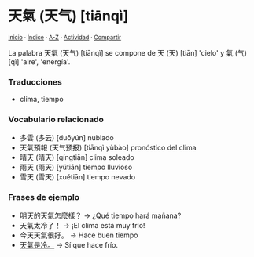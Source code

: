 # 天氣 (天气) [tiānqì]
<sup>[Inicio](../../../../index.md) · [Índice](../../../../indices/chino-espanol-tian1.md) · [A-Z](../../../../indices/alfabetico.md) · [Actividad](../../../../indices/actividad.md) · [Compartir](https://x.com/intent/tweet?text=%E5%A4%A9%E6%B0%A3%20(%E5%A4%A9%E6%B0%94)%20%5Bti%C4%81nq%C3%AC%5D%20en%20el%20Diccionario%20chino-espa%C3%B1ol%2C%20con%20traducciones%2C%20frases%20de%20ejemplo%20y%20vocabulario%20relacionado.%0A%E2%86%92%20https%3A%2F%2Fjucardus.github.io%2Fcontenido%2Ft%2Fi%2Fa%2Ftian1-qi4.html%0A%0A%23chn_espnl_jucardus%0A%40jucardus)</sup>

La palabra 天氣 (天气) [tiānqì] se compone de 天 (天) [tiān] 'cielo' y 氣 (气) [qì] 'aire', 'energía'.

### Traducciones

* clima, tiempo

### Vocabulario relacionado

* 多雲 (多云) [duōyún] nublado
* 天氣預報 (天气预报) [tiānqì yùbào] pronóstico del clima
* 晴天 (晴天) [qíngtiān] clima soleado
* 雨天 (雨天) [yǔtiān] tiempo lluvioso
* 雪天 (雪天) [xuětiān] tiempo nevado

### Frases de ejemplo

* 明天的天氣怎麼樣？ → ¿Qué tiempo hará mañana?
* 天氣太冷了！ → ¡El clima está muy frío!
* 今天天氣很好。 → Hace buen tiempo
* [天氣是冷。](../../../../contenido/t/i/a/tian1-qi4-shi4-leng3.md) → Sí que hace frío.
